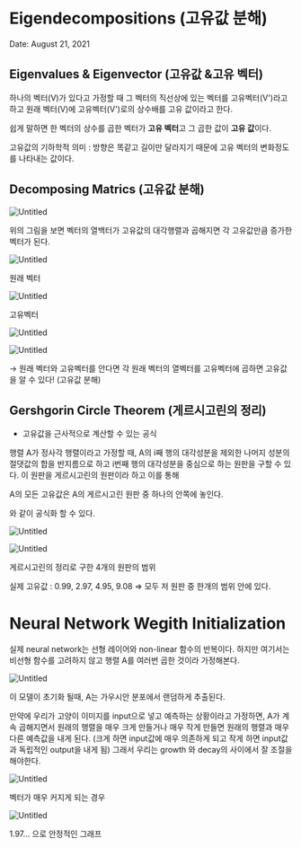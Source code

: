 # Eigendecompositions (고유값 분해)

Date: August 21, 2021

## Eigenvalues & Eigenvector (고유값 &고유 벡터)

하나의 벡터(V)가 있다고 가정할 때 그 벡터의 직선상에 있는 벡터를 고유벡터(V')라고 하고 원래 벡터(V)에 고유벡터(V')로의 상수배를 고유 값이라고 한다. 

쉽게 말하면 한 벡터의 상수를 곱한 벡터가 **고유 벡터**고 그 곱한 값이 **고유 값**이다.  

고유값의 기하학적 의미 : 방향은 똑같고 길이만 달라지기 때문에 고유 벡터의 변화정도를 나타내는 값이다. 

## Decomposing Matrics (고유값 분해)

![Untitled](./Untitled.png)

위의 그림을 보면 벡터의 열백터가 고유값의 대각행렬과 곱해지면 각 고유값만큼 증가한 벡터가 된다. 

![Untitled](./Untitled%201.png)

원래 벡터

![Untitled](./Untitled%202.png)

고유벡터

![Untitled](./Untitled%203.png)

![Untitled](./Untitled%204.png)

→ 원래 벡터와 고유벡터를 안다면 각 원래 벡터의 열벡터를 고유벡터에 곱하면 고유값을 알 수 있다! (고유값 분해)

## Gershgorin Circle Theorem (게르시고린의 정리)

- 고유값을 근사적으로 계산할 수 있는 공식

행렬 A가 정사각 행렬이라고 가정할 때, A의 i째 행의 대각성분을 제외한 나머지 성분의 절댓값의 합을 반지름으로 하고 i번째 행의 대각성분을 중심으로 하는 원판을 구할 수 있다. 이 원판을 게르시고린의 원판이라 하고 이를 통해

A의 모든 고유값은 A의 게르시고린 원판 중 하나의 안쪽에 놓인다.

와 같이 공식화 할 수 있다. 

![Untitled](./Untitled%205.png)

![Untitled](./Untitled%206.png)

게르시고린의 정리로 구한 4개의 원판의 범위

실제 고유값 : 0.99, 2.97, 4.95, 9.08 ⇒ 모두 저 원판 중 한개의 범위 안에 있다. 

# Neural Network Wegith Initialization

실제 neural network는 선형 레이어와 non-linear 함수의 반복이다. 하지만 여기서는 비선형 함수를 고려하지 않고 행렬 A를 여러번 곱한 것이라 가정해본다. 

![Untitled](./Untitled%207.png)

이 모델이 초기화 될때, A는 가우시안 분포에서 랜덤하게 추출된다. 

만약에 우리가 고양이 이미지를 input으로 넣고 예측하는 상황이라고 가정하면, A가 계속 곱해지면서 원래의 행렬을 매우 크게 만들거나 매우 작게 만들면 원래의 행렬과 매우 다른 예측값을 내게 된다. (크게 하면 input값에 매우 의존하게 되고 작게 하면 input값과 독립적인 output을 내게 됨) 그래서 우리는 growth 와 decay의 사이에서 잘 조절을 해야한다. 

![Untitled](./Untitled%208.png)

벡터가 매우 커지게 되는 경우

![Untitled](./Untitled%209.png)

1.97... 으로 안정적인 그래프
